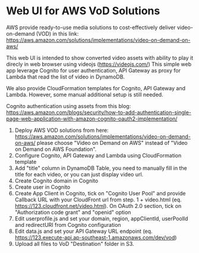 # Web UI for AWS VoD Solutions

AWS provide ready-to-use media solutions to cost-effectively deliver video-on-demand (VOD) in this link:
https://aws.amazon.com/solutions/implementations/video-on-demand-on-aws/

This web UI is intended to show converted video assets with ability to play it direcly in web browser using videojs (https://videojs.com/)
This simple web app leverage Cognito for user authentication, API Gateway as proxy for Lambda that read the list of video in DynamoDB.

We also provide CloudFormation templates for Cognito, API Gateway and Lambda. However, some manual additional setup is still needed.

Cognito authentication using assets from this blog:
https://aws.amazon.com/blogs/security/how-to-add-authentication-single-page-web-application-with-amazon-cognito-oauth2-implementation/

1. Deploy AWS VOD solutions from here: https://aws.amazon.com/solutions/implementations/video-on-demand-on-aws/ please choose "Video on Demand on AWS" instead of "Video on Demand on AWS Foundation".
2. Configure Cognito, API Gateway and Lambda using CloudFormation template
3. Add "title" column in DynamoDB Table, you need to manually fill in the title for each video, or you can just display video url.
4. Create Cognito domain in Cognito
5. Create user in Cognito
6. Create App Client in Cognito, tick on "Cognito User Pool" and provide Callback URL with your CloudFront url from step. 1 + video.html (eq. https://123.cloudfront.net/video.html). On OAuth 2.0 section, tick on "Authorization code grant" and "openid" option
7. Edit userprofile.js and set your domain, region, appClientId, userPoolId and redirectURI from Cognito configuration
8. Edit data.js and set your API Gateway URL endpoint (eq. https://123.execute-api.ap-southeast-1.amazonaws.com/dev/vod)
9. Upload all files to VoD "Destination" folder in S3.
